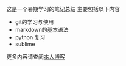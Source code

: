 这是一个暑期学习的笔记总结
主要包括以下内容
- git的学习与使用
- markdown的基本语法
- python 复习
- sublime

更多内容请查阅[本人博客](http://xight.top)
